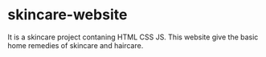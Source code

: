 # skincare-website
It is a skincare project contaning HTML CSS JS. This website give the basic home remedies of skincare and haircare.
